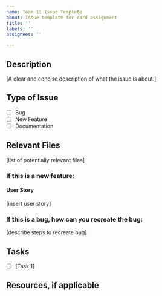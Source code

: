 ```yaml
---
name: Team 11 Issue Template
about: Issue template for card assignment
title: ''
labels: ''
assignees: ''

---
```


## Description
[A clear and concise description of what the issue is about.]

## Type of Issue
- [ ] Bug 
- [ ] New Feature
- [ ] Documentation
## Relevant Files
[list of potentially relevant files]

### If this is a new feature:
#### User Story
[insert user story]

### If this is a bug, how can you recreate the bug:
[describe steps to recreate bug]

## Tasks
- [ ] [Task 1]

## Resources, if applicable
